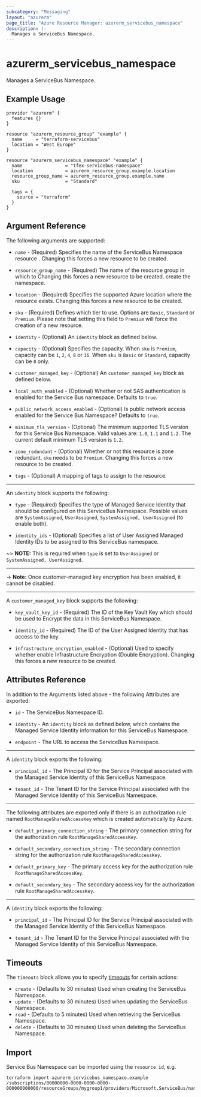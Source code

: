 ```yaml
---
subcategory: "Messaging"
layout: "azurerm"
page_title: "Azure Resource Manager: azurerm_servicebus_namespace"
description: |-
  Manages a ServiceBus Namespace.
---
```


# azurerm_servicebus_namespace

Manages a ServiceBus Namespace.

## Example Usage

```hcl
provider "azurerm" {
  features {}
}

resource "azurerm_resource_group" "example" {
  name     = "terraform-servicebus"
  location = "West Europe"
}

resource "azurerm_servicebus_namespace" "example" {
  name                = "tfex-servicebus-namespace"
  location            = azurerm_resource_group.example.location
  resource_group_name = azurerm_resource_group.example.name
  sku                 = "Standard"

  tags = {
    source = "terraform"
  }
}
```

## Argument Reference

The following arguments are supported:

* `name` - (Required) Specifies the name of the ServiceBus Namespace resource . Changing this forces a new resource to be created.

* `resource_group_name` - (Required) The name of the resource group in which to Changing this forces a new resource to be created.
    create the namespace.

* `location` - (Required) Specifies the supported Azure location where the resource exists. Changing this forces a new resource to be created.

* `sku` - (Required) Defines which tier to use. Options are `Basic`, `Standard` or `Premium`. Please note that setting this field to `Premium` will force the creation of a new resource.

* `identity` - (Optional) An `identity` block as defined below.

* `capacity` - (Optional) Specifies the capacity. When `sku` is `Premium`, capacity can be `1`, `2`, `4`, `8` or `16`. When `sku` is `Basic` or `Standard`, capacity can be `0` only.

* `customer_managed_key` - (Optional) An `customer_managed_key` block as defined below.

* `local_auth_enabled` - (Optional) Whether or not SAS authentication is enabled for the Service Bus namespace. Defaults to `true`.

* `public_network_access_enabled` - (Optional) Is public network access enabled for the Service Bus Namespace? Defaults to `true`.

* `minimum_tls_version` - (Optional) The minimum supported TLS version for this Service Bus Namespace. Valid values are: `1.0`, `1.1` and `1.2`. The current default minimum TLS version is `1.2`.

* `zone_redundant` - (Optional) Whether or not this resource is zone redundant. `sku` needs to be `Premium`. Changing this forces a new resource to be created.

* `tags` - (Optional) A mapping of tags to assign to the resource.

---

An `identity` block supports the following:

* `type` - (Required) Specifies the type of Managed Service Identity that should be configured on this ServiceBus Namespace. Possible values are `SystemAssigned`, `UserAssigned`, `SystemAssigned, UserAssigned` (to enable both).

* `identity_ids` - (Optional) Specifies a list of User Assigned Managed Identity IDs to be assigned to this ServiceBus namespace.

~> **NOTE:** This is required when `type` is set to `UserAssigned` or `SystemAssigned, UserAssigned`.

---

-> **Note:** Once customer-managed key encryption has been enabled, it cannot be disabled.

---

A `customer_managed_key` block supports the following:

* `key_vault_key_id` - (Required) The ID of the Key Vault Key which should be used to Encrypt the data in this ServiceBus Namespace.

* `identity_id` - (Required) The ID of the User Assigned Identity that has access to the key.

* `infrastructure_encryption_enabled` - (Optional) Used to specify whether enable Infrastructure Encryption (Double Encryption). Changing this forces a new resource to be created.

## Attributes Reference

In addition to the Arguments listed above - the following Attributes are exported:

* `id` - The ServiceBus Namespace ID.

* `identity` - An `identity` block as defined below, which contains the Managed Service Identity information for this ServiceBus Namespace.

* `endpoint` - The URL to access the ServiceBus Namespace.

---

A `identity` block exports the following:

* `principal_id` - The Principal ID for the Service Principal associated with the Managed Service Identity of this ServiceBus Namespace.

* `tenant_id` - The Tenant ID for the Service Principal associated with the Managed Service Identity of this ServiceBus Namespace.

---

The following attributes are exported only if there is an authorization rule named `RootManageSharedAccessKey` which is created automatically by Azure.

* `default_primary_connection_string` - The primary connection string for the authorization rule `RootManageSharedAccessKey`.

* `default_secondary_connection_string` - The secondary connection string for the authorization rule `RootManageSharedAccessKey`.

* `default_primary_key` - The primary access key for the authorization rule `RootManageSharedAccessKey`.

* `default_secondary_key` - The secondary access key for the authorization rule `RootManageSharedAccessKey`.

---

A `identity` block exports the following:

* `principal_id` - The Principal ID for the Service Principal associated with the Managed Service Identity of this ServiceBus Namespace.

* `tenant_id` - The Tenant ID for the Service Principal associated with the Managed Service Identity of this ServiceBus Namespace.

## Timeouts

The `timeouts` block allows you to specify [timeouts](https://www.terraform.io/language/resources/syntax#operation-timeouts) for certain actions:

* `create` - (Defaults to 30 minutes) Used when creating the ServiceBus Namespace.
* `update` - (Defaults to 30 minutes) Used when updating the ServiceBus Namespace.
* `read` - (Defaults to 5 minutes) Used when retrieving the ServiceBus Namespace.
* `delete` - (Defaults to 30 minutes) Used when deleting the ServiceBus Namespace.

## Import

Service Bus Namespace can be imported using the `resource id`, e.g.

```shell
terraform import azurerm_servicebus_namespace.example /subscriptions/00000000-0000-0000-0000-000000000000/resourceGroups/mygroup1/providers/Microsoft.ServiceBus/namespaces/sbns1
```
